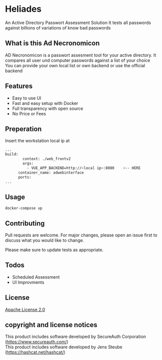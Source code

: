 # Heliades
An Active Directory Passwort Assessment Solution
It tests all passwords against billions of variations of know bad passwords

## What is this Ad Necronomicon
AD Necronomicon is a passwort assesment tool for your active directory. 
It compares all user und computer passwords against a list of your choice
You can provide your own local list or own backend or use the official backend

## Features
- Easy to use UI
- Fast and easy setup with Docker
- Full transparency with open source
- No Price or Fees



## Preperation
Insert the workstation local ip at 
```bash
...
build: 
        context: ./web_frontv2
        args:
          - VUE_APP_BACKEND=http://<local ip>:8080    <-- HERE
      container_name: adwebinterface
      ports:
...

```

## Usage
```
docker-compose up
```

## Contributing
Pull requests are welcome. For major changes, please open an issue first to discuss what you would like to change.

Please make sure to update tests as appropriate.


## Todos
- Scheduled Assessment
- UI Improvments


## License
[Apache License 2.0](https://choosealicense.com/licenses/apache-2.0/)


## copyright and license notices 
This product includes software developed by SecureAuth Corporation (https://www.secureauth.com/)  
This product includes software developed by Jens Steube (https://hashcat.net/hashcat/)  

